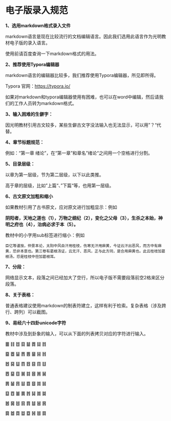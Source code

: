 # 电子版录入规范

**1、选用markdown格式录入文件**

markdown语言是现在比较流行的文档编辑语言。因此我们选用此语言作为光明教材电子版的录入语言。

使用前请百度查询一下markdown格式的用法。

**2、推荐使用Typora编辑器**

markdown语言的编辑器比较多，我们推荐使用Typora编辑器，所见即所得。

Typora 官网：https://typora.io/

如果对markdown和typora编辑器使用有困难，也可以在word中编辑，然后请我们的工作人员转为markdown格式。

**3、输入困难的生僻字：**

因光明教材引用古文较多，某些生僻古文字没法输入也无法显示，可以用”？“代替。

**4、章节标题规范：**

例如：“第一章 绪论”，在“第一章”和章名”绪论“之间用一个空格进行分割。

**5、目录层级：**

以章为第一层级，节为第二层级，以下以此类推。

高于章的层级，比如”上篇“、”下篇“等，也用第一层级。

**6、古文原文加粗和缩小**

如果教材引用了古书原文，应对原文进行加粗显示：例如

**阴阳者，天地之道也（1），万物之纲纪（2），变化之父母（3），生杀之本始，神明之府也（4），治病必求于本（5）。**
						

教材中的小字用sub标签进行缩小：例如

<sub>臣亿等谨按，仲景本论，太阳中风自汗用桂枝，伤寒无汗用麻黄，今证云汗出恶风，而方中有麻黄，恐非本意也。第三卷有葛根汤证，云无汗、恶风，正与此方同，是合用麻黄也。此云桂枝加葛根汤，恐是桂枝中但加葛根耳。</sub>

**7、分段：**

网络显示文本，段落之间已经加大了空行，所以电子版不需要段落前空2格来区分段落。

**8、关于表格：**

普通表格建议使用markdown的制表符建立，这样有利于检索。复杂表格（涉及跨行、跨列）可以截图。

**9、易经六十四卦unicode字符**

教材中涉及到卦象的输入，可以从下面的列表拷贝对应的字符进行输入。

䷀
  ䷁
  ䷂
  ䷃
  ䷄
  ䷅
  ䷆
  ䷇

䷈
  ䷉
  ䷊
  ䷋
  ䷌
  ䷍
  ䷎
  ䷏

䷐
  ䷑
  ䷒
  ䷓
  ䷔
  ䷕
  ䷖
  ䷗

䷘
  ䷙
  ䷚
  ䷛
  ䷜
  ䷝
  ䷞
  ䷟

䷠
  ䷡
  ䷢
  ䷣
  ䷤
  ䷥
  ䷦
  ䷧

䷨
  ䷩
  ䷪
  ䷫
  ䷬
  ䷭
  ䷮
  ䷯

䷰
  ䷱
  ䷲
  ䷳
  ䷴
  ䷵
  ䷶
  ䷷

䷸
  ䷹
  ䷺
  ䷻
  ䷼
  ䷽
  ䷾
  ䷿



